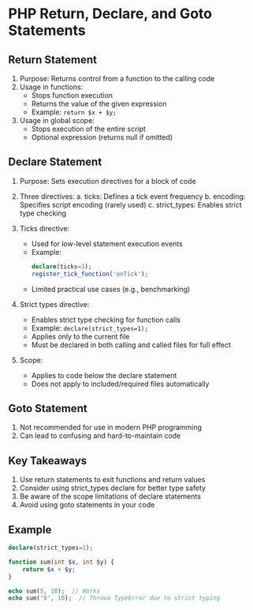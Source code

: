 # PHP Return, Declare, and Goto Statements

## Return Statement

1. Purpose: Returns control from a function to the calling code
2. Usage in functions:
   - Stops function execution
   - Returns the value of the given expression
   - Example: `return $x + $y;`
3. Usage in global scope:
   - Stops execution of the entire script
   - Optional expression (returns null if omitted)

## Declare Statement

1. Purpose: Sets execution directives for a block of code
2. Three directives:
   a. ticks: Defines a tick event frequency
   b. encoding: Specifies script encoding (rarely used)
   c. strict_types: Enables strict type checking

3. Ticks directive:
   - Used for low-level statement execution events
   - Example:
     ```php
     declare(ticks=3);
     register_tick_function('onTick');
     ```
   - Limited practical use cases (e.g., benchmarking)

4. Strict types directive:
   - Enables strict type checking for function calls
   - Example: `declare(strict_types=1);`
   - Applies only to the current file
   - Must be declared in both calling and called files for full effect

5. Scope:
   - Applies to code below the declare statement
   - Does not apply to included/required files automatically

## Goto Statement

1. Not recommended for use in modern PHP programming
2. Can lead to confusing and hard-to-maintain code

## Key Takeaways

1. Use return statements to exit functions and return values
2. Consider using strict_types declare for better type safety
3. Be aware of the scope limitations of declare statements
4. Avoid using goto statements in your code

## Example
```php
declare(strict_types=1);

function sum(int $x, int $y) {
    return $x + $y;
}

echo sum(5, 10);  // Works
echo sum('5', 10);  // Throws TypeError due to strict typing
```
